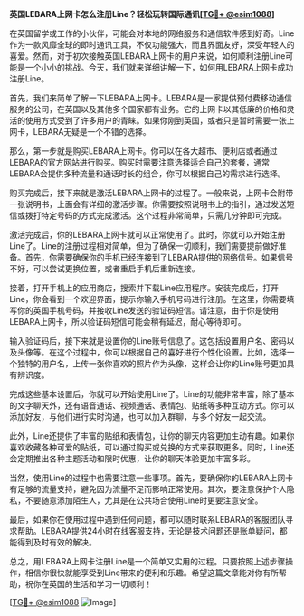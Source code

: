 **英国LEBARA上网卡怎么注册Line？轻松玩转国际通讯[[TG💪+ @esim1088](https://t.me/s/esim1088)]**

在英国留学或工作的小伙伴，可能会对本地的网络服务和通信软件感到好奇。Line作为一款风靡全球的即时通讯工具，不仅功能强大，而且界面友好，深受年轻人的喜爱。然而，对于初次接触英国LEBARA上网卡的用户来说，如何顺利注册Line可能是一个小小的挑战。今天，我们就来详细讲解一下，如何用LEBARA上网卡成功注册Line。

首先，我们来简单了解一下LEBARA上网卡。LEBARA是一家提供预付费移动通信服务的公司，在英国以及其他多个国家都有业务。它的上网卡以其低廉的价格和灵活的使用方式受到了许多用户的青睐。如果你刚到英国，或者只是暂时需要一张上网卡，LEBARA无疑是一个不错的选择。

那么，第一步就是购买LEBARA上网卡。你可以在各大超市、便利店或者通过LEBARA的官方网站进行购买。购买时需要注意选择适合自己的套餐，通常LEBARA会提供多种流量和通话时长的组合，你可以根据自己的需求进行选择。

购买完成后，接下来就是激活LEBARA上网卡的过程了。一般来说，上网卡会附带一张说明书，上面会有详细的激活步骤。你需要按照说明书上的指引，通过发送短信或拨打特定号码的方式完成激活。这个过程非常简单，只需几分钟即可完成。

激活完成后，你的LEBARA上网卡就可以正常使用了。此时，你就可以开始注册Line了。Line的注册过程相对简单，但为了确保一切顺利，我们需要提前做好准备。首先，你需要确保你的手机已经连接到了LEBARA提供的网络信号。如果信号不好，可以尝试更换位置，或者重启手机后重新连接。

接着，打开手机上的应用商店，搜索并下载Line应用程序。安装完成后，打开Line，你会看到一个欢迎界面，提示你输入手机号码进行注册。在这里，你需要填写你的英国手机号码，并接收Line发送的验证码短信。请注意，由于你是使用LEBARA上网卡，所以验证码短信可能会稍有延迟，耐心等待即可。

输入验证码后，接下来就是设置你的Line账号信息了。这包括设置用户名、密码以及头像等。在这个过程中，你可以根据自己的喜好进行个性化设置。比如，选择一个独特的用户名，上传一张你喜欢的照片作为头像，这样会让你的Line账号更加具有辨识度。

完成这些基本设置后，你就可以开始使用Line了。Line的功能非常丰富，除了基本的文字聊天外，还有语音通话、视频通话、表情包、贴纸等多种互动方式。你可以添加好友，与他们进行实时沟通，也可以加入群聊，与多个好友一起交流。

此外，Line还提供了丰富的贴纸和表情包，让你的聊天内容更加生动有趣。如果你喜欢收藏各种可爱的贴纸，可以通过购买或兑换的方式来获取更多。同时，Line还会定期推出各种主题活动和限时优惠，让你的聊天体验更加丰富多彩。

当然，使用Line的过程中也需要注意一些事项。首先，要确保你的LEBARA上网卡有足够的流量支持，避免因为流量不足而影响正常使用。其次，要注意保护个人隐私，不要随意添加陌生人，尤其是在公共场合使用Line时更要注意安全。

最后，如果你在使用过程中遇到任何问题，都可以随时联系LEBARA的客服团队寻求帮助。LEBARA提供24小时在线客服支持，无论是技术问题还是账单疑问，都能得到及时有效的解决。

总之，用LEBARA上网卡注册Line是一个简单又实用的过程。只要按照上述步骤操作，相信你很快就能享受到Line带来的便利和乐趣。希望这篇文章能对你有所帮助，祝你在英国的生活和学习一切顺利！

[[TG💪+ @esim1088](https://t.me/s/esim1088) ![Image](https://i.postimg.cc/4NQfJmqS/Snipaste-2025-05-13-00-14-12.png)]